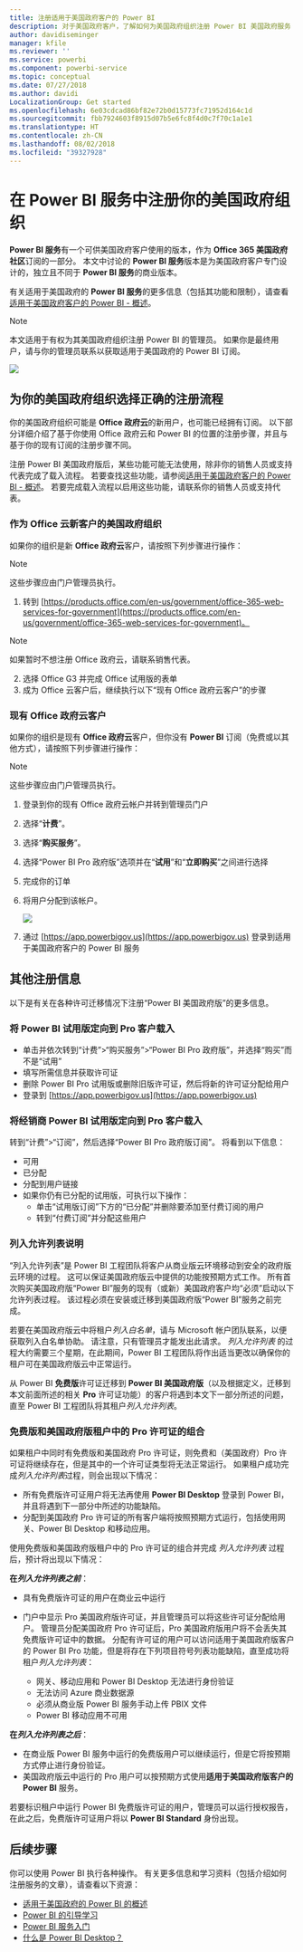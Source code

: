 ```yaml
---
title: 注册适用于美国政府客户的 Power BI
description: 对于美国政府客户，了解如何为美国政府组织注册 Power BI 美国政府服务
author: davidiseminger
manager: kfile
ms.reviewer: ''
ms.service: powerbi
ms.component: powerbi-service
ms.topic: conceptual
ms.date: 07/27/2018
ms.author: davidi
LocalizationGroup: Get started
ms.openlocfilehash: 6e03cdcad86bf82e72b0d15773fc71952d164c1d
ms.sourcegitcommit: fbb7924603f8915d07b5e6fc8f4d0c7f70c1a1e1
ms.translationtype: HT
ms.contentlocale: zh-CN
ms.lasthandoff: 08/02/2018
ms.locfileid: "39327928"
---
```

# <a name="enroll-your-us-government-organization-in-the-power-bi-service"></a>在 Power BI 服务中注册你的美国政府组织
**Power BI 服务**有一个可供美国政府客户使用的版本，作为 **Office 365 美国政府社区**订阅的一部分。 本文中讨论的 **Power BI 服务**版本是为美国政府客户专门设计的，独立且不同于 **Power BI 服务**的商业版本。

有关适用于美国政府的 **Power BI 服务**的更多信息（包括其功能和限制），请查看[适用于美国政府客户的 Power BI - 概述](service-govus-overview.md)。

> [!NOTE]
> 本文适用于有权为其美国政府组织注册 Power BI 的管理员。 如果你是最终用户，请与你的管理员联系以获取适用于美国政府的 Power BI 订阅。
> 
> 

![](media/service-govus-signup/service_govus_signup_1.png)

## <a name="select-the-right-sign-up-process-for-your-us-government-organization"></a>为你的美国政府组织选择正确的注册流程
你的美国政府组织可能是 **Office 政府云**的新用户，也可能已经拥有订阅。 以下部分详细介绍了基于你使用 Office 政府云和 Power BI 的位置的注册步骤，并且与基于你的现有订阅的注册步骤不同。

注册 Power BI 美国政府版后，某些功能可能无法使用，除非你的销售人员或支持代表完成了载入流程。 若要查找这些功能，请参阅[适用于美国政府客户的 Power BI - 概述](service-govus-overview.md)。 若要完成载入流程以启用这些功能，请联系你的销售人员或支持代表。

### <a name="us-government-organizations-that-are-new-office-cloud-customers"></a>作为 Office 云新客户的美国政府组织
如果你的组织是新 **Office 政府云**客户，请按照下列步骤进行操作：

> [!NOTE]
> 这些步骤应由门户管理员执行。
>

1. 转到 [https://products.office.com/en-us/government/office-365-web-services-for-government](https://products.office.com/en-us/government/office-365-web-services-for-government)。

>[!NOTE]
>如果暂时不想注册 Office 政府云，请联系销售代表。
>

2. 选择 Office G3 并完成 Office 试用版的表单
3. 成为 Office 云客户后，继续执行以下“现有 Office 政府云客户”的步骤

### <a name="existing-office-government-cloud-customers"></a>现有 Office 政府云客户
如果你的组织是现有 **Office 政府云**客户，但你没有 **Power BI** 订阅（免费或以其他方式），请按照下列步骤进行操作：

> [!NOTE]
> 这些步骤应由门户管理员执行。
> 
> 

1. 登录到你的现有 Office 政府云帐户并转到管理员门户
2. 选择“**计费**”。
3. 选择“**购买服务**”。
4. 选择“Power BI Pro 政府版”选项并在“**试用**”和“**立即购买**”之间进行选择
5. 完成你的订单
6. 将用户分配到该帐户。
   
   ![](media/service-govus-signup/service_govus_signup_5.png)
7. 通过 [https://app.powerbigov.us](https://app.powerbigov.us) 登录到适用于美国政府客户的 Power BI 服务

## <a name="additional-signup-information"></a>其他注册信息
以下是有关在各种许可迁移情况下注册“Power BI 美国政府版”的更多信息。

### <a name="direct-power-bi-trial-to-pro-customer-onboarding"></a>将 Power BI 试用版定向到 Pro 客户载入
* 单击并依次转到“计费”>“购买服务”>“Power BI Pro 政府版”，并选择“购买”而不是“试用”
* 填写所需信息并获取许可证
* 删除 Power BI Pro 试用版或删除旧版许可证，然后将新的许可证分配给用户
* 登录到 [https://app.powerbigov.us](https://app.powerbigov.us)

### <a name="reseller-power-bi-trial-to-pro-customer-onboarding"></a>将经销商 Power BI 试用版定向到 Pro 客户载入
转到“计费”>“订阅”，然后选择“Power BI Pro 政府版订阅”。 将看到以下信息：

* 可用
* 已分配
* 分配到用户链接
* 如果你仍有已分配的试用版，可执行以下操作：
  * 单击“试用版订阅”下方的“已分配”并删除要添加至付费订阅的用户
  * 转到“付费订阅”并分配这些用户

### <a name="whitelisting-instructions"></a>列入允许列表说明
“列入允许列表”是 Power BI 工程团队将客户从商业版云环境移动到安全的政府版云环境的过程。 这可以保证美国政府版云中提供的功能按预期方式工作。 所有首次购买美国政府版“Power BI”服务的现有（或新）美国政府客户均“必须”启动以下允许列表过程。 该过程必须在安装或迁移到美国政府版“Power BI”服务之前完成。 

若要在美国政府版云中将租户*列入白名单*，请与 Microsoft 帐户团队联系，以便获取列入白名单协助。 请注意，只有管理员才能发出此请求。 *列入允许列表* 的过程大约需要三个星期，在此期间，Power BI 工程团队将作出适当更改以确保你的租户可在美国政府版云中正常运行。

从 Power BI **免费版**许可证迁移到 **Power BI 美国政府版**（以及根据定义，迁移到本文前面所述的相关 **Pro** 许可证功能）的客户将遇到本文下一部分所述的问题，直至 Power BI 工程团队将其租户*列入允许列表*。

### <a name="mixed-free-and-pro-licenses-in-us-government-tenants"></a>免费版和美国政府版租户中的 Pro 许可证的组合
如果租户中同时有免费版和美国政府 Pro 许可证，则免费和（美国政府）Pro 许可证将继续存在，但是其中的一个许可证类型将无法正常运行。 如果租户成功完成*列入允许列表*过程，则会出现以下情况：

* 所有免费版许可证用户将无法再使用 **Power BI Desktop** 登录到 Power BI，并且将遇到下一部分中所述的功能缺陷。
* 分配到美国政府 Pro 许可证的所有客户端将按照预期方式运行，包括使用网关、Power BI Desktop 和移动应用。

使用免费版和美国政府版租户中的 Pro 许可证的组合并完成 *列入允许列表* 过程后，预计将出现以下情况：

**在*列入允许列表之前***：

* 具有免费版许可证的用户在商业云中运行
* 门户中显示 Pro 美国政府版许可证，并且管理员可以将这些许可证分配给用户。 管理员分配美国政府 Pro 许可证后，Pro 美国政府版用户将不会丢失其免费版许可证中的数据。 分配有许可证的用户可以访问适用于美国政府版客户的 Power BI Pro 功能，但是将存在下列项目符号列表功能缺陷，直至成功将租户*列入允许列表*：
  
  * 网关、移动应用和 Power BI Desktop 无法进行身份验证
  * 无法访问 Azure 商业数据源
  * 必须从商业版 Power BI 服务手动上传 PBIX 文件
  * Power BI 移动应用不可用

**在*列入允许列表之后***：

* 在商业版 Power BI 服务中运行的免费版用户可以继续运行，但是它将按预期方式停止进行身份验证。
* 美国政府版云中运行的 Pro 用户可以按预期方式使用**适用于美国政府版客户的 Power BI** 服务。

若要标识租户中运行 Power BI 免费版许可证的用户，管理员可以运行授权报告，在此之后，免费版许可证用户将以 **Power BI Standard** 身份出现。

## <a name="next-steps"></a>后续步骤
你可以使用 Power BI 执行各种操作。 有关更多信息和学习资料（包括介绍如何注册服务的文章），请查看以下资源：

* [适用于美国政府的 Power BI 的概述](service-govus-overview.md)
* [Power BI 的引导学习](guided-learning/gettingstarted.yml?tutorial-step=1)
* [Power BI 服务入门](service-get-started.md)
* [什么是 Power BI Desktop？](desktop-what-is-desktop.md)

